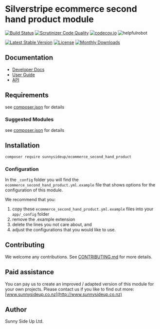 # Silverstripe ecommerce second hand product module
[![Build Status](https://travis-ci.org/sunnysideup/silverstripe-ecommerce_second_hand_product.svg?branch=master)](https://travis-ci.org/sunnysideup/silverstripe-ecommerce_second_hand_product)
[![Scrutinizer Code Quality](https://scrutinizer-ci.com/g/sunnysideup/silverstripe-ecommerce_second_hand_product/badges/quality-score.png?b=master)](https://scrutinizer-ci.com/g/sunnysideup/silverstripe-ecommerce_second_hand_product/?branch=master)
[![codecov.io](https://codecov.io/github/sunnysideup/silverstripe-ecommerce_second_hand_product/coverage.svg?branch=master)](https://codecov.io/github/sunnysideup/silverstripe-ecommerce_second_hand_product?branch=master)
![helpfulrobot](https://helpfulrobot.io/sunnysideup/ecommerce_second_hand_product/badge)

[![Latest Stable Version](https://poser.pugx.org/sunnysideup/ecommerce_second_hand_product/version)](https://packagist.org/packages/sunnysideup/ecommerce_second_hand_product)
[![License](https://poser.pugx.org/sunnysideup/ecommerce_second_hand_product/license)](https://packagist.org/packages/sunnysideup/ecommerce_second_hand_product)
[![Monthly Downloads](https://poser.pugx.org/sunnysideup/ecommerce_second_hand_product/d/monthly)](https://packagist.org/packages/sunnysideup/ecommerce_second_hand_product)


## Documentation



 * [Developer Docs](docs/en/INDEX.md)
 * [User Guide](docs/en/userguide.md)
 * [API](http://ssmods.com/apis/ecommerce_second_hand_product/docs/en/api/)

## Requirements



see [composer.json](composer.json) for details

### Suggested Modules



see [composer.json](composer.json) for details


## Installation


```
composer require sunnysideup/ecommerce_second_hand_product
```

### Configuration



In the `_config` folder you will find the `ecommerce_second_hand_product.yml.example`
file that shows options for the configuration of this module.

We recommend that you:

  1. copy these `ecommerce_second_hand_product.yml.example` files into your
`app/_config` folder
  2. remove the .example extension
  3. delete the lines you not care about, and
  4. adjust the configurations that you would like to use.


## Contributing



We welcome any contributions. See [CONTRIBUTING.md](CONTRIBUTING.md) for more details.

## Paid assistance



You can pay us to create an improved / adapted version of this module for your own projects.  Please contact us if you like to find out more: [www.sunnysideup.co.nz](http://www.sunnysideup.co.nz)

## Author



Sunny Side Up Ltd.
